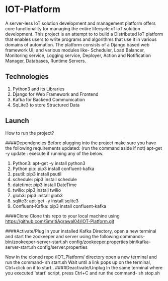 # IOT-Platform
A server-less IoT solution development and management platform offers core functionality for managing the entire lifecycle of IoT solution development. This project is an attempt to to build a Distributed IoT platform that enables users to write programs and algorithms that use it in various domains of automation. 
The platform consists of a Django based web framework UI; and various modules like- Scheduler, Load Balancer, Monitoring service, Logging service, Deployer, Action and Notification Manager, Databases, Runtime Servers.

## Technologies 
1) Python3 and its Libraries
2) Django for Web Framework and Frontend
3) Kafka for Backend Communication
4) SqLite3 to store Structured Data

## Launch
How to run the project?

####Dependencies
Before plugging into the project make sure you have the following requirements updated: (run the command aside if not)
apt-get -y update : execute if running any of the below.
1) Python3: apt-get -y install python3 
2) Python pip: pip3 install confluent-kafka
3) psutil: pip3 install psutil
4) schedule: pip3 install schedule
5) datetime: pip3 install DateTime
6) twilio: pip3 install twilio
7) glob3: pip3 install glob3
8) sqlite3: apt-get -y install sqlite3
9) Confluent-Kafka: pip3 install confluent-kafka

####Clone
Clone this repo to your local machine using https://github.com/SmritiAgrawal04/IOT-Platform.git

####Activate/Plug
In your installed Kafka Directory, open a new terminal and start the zookeeper and server using the following commands- 
bin/zookeeper-server-start.sh config/zookeeper.properties
bin/kafka-server-start.sh config/server.properties

Now in the cloned repo /IOT_Platform/ directory open a new terminal and run the command-
sh start.sh
Wait until a link pops up on the terminal, Ctrl+click on it to start..
####Deactivate/Unplug
In the same terminal where you executed 'start' script, press Ctrl+C and run the command- 
sh stop.sh


